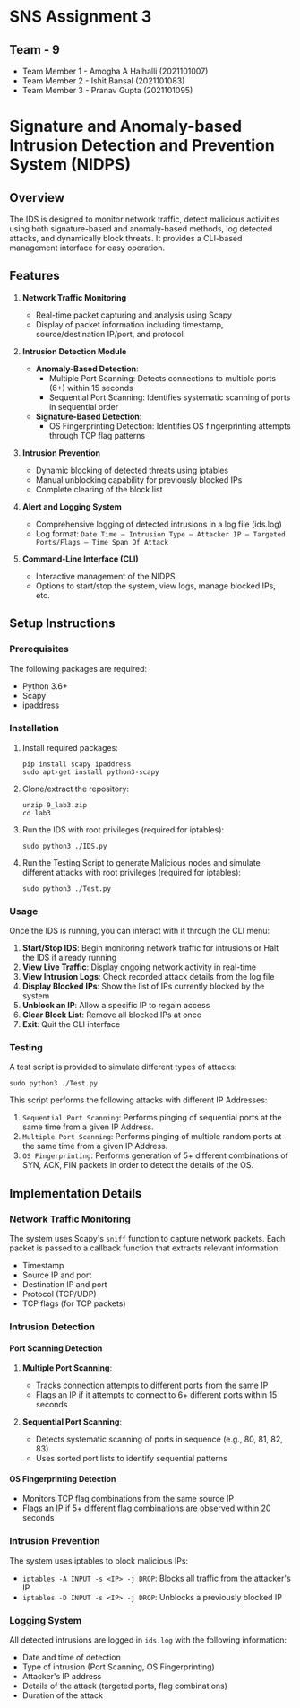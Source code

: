 # SNS Assignment 3
## Team - 9


- Team Member 1 - Amogha A Halhalli (2021101007)
- Team Member 2 - Ishit Bansal (2021101083)
- Team Member 3 - Pranav Gupta (2021101095)

# Signature and Anomaly-based Intrusion Detection and Prevention System (NIDPS)

## Overview

The IDS is designed to monitor network traffic, detect malicious activities using both signature-based and anomaly-based methods, log detected attacks, and dynamically block threats. It provides a CLI-based management interface for easy operation.

## Features

1. **Network Traffic Monitoring**
   - Real-time packet capturing and analysis using Scapy
   - Display of packet information including timestamp, source/destination IP/port, and protocol

2. **Intrusion Detection Module**
   - **Anomaly-Based Detection**:
     - Multiple Port Scanning: Detects connections to multiple ports (6+) within 15 seconds
     - Sequential Port Scanning: Identifies systematic scanning of ports in sequential order
   - **Signature-Based Detection**:
     - OS Fingerprinting Detection: Identifies OS fingerprinting attempts through TCP flag patterns

3. **Intrusion Prevention**
   - Dynamic blocking of detected threats using iptables
   - Manual unblocking capability for previously blocked IPs
   - Complete clearing of the block list

4. **Alert and Logging System**
   - Comprehensive logging of detected intrusions in a log file (ids.log)
   - Log format: `Date Time — Intrusion Type — Attacker IP — Targeted Ports/Flags — Time Span Of Attack`

5. **Command-Line Interface (CLI)**
   - Interactive management of the NIDPS
   - Options to start/stop the system, view logs, manage blocked IPs, etc.

## Setup Instructions

### Prerequisites

The following packages are required:
- Python 3.6+
- Scapy
- ipaddress

### Installation

1. Install required packages:
   ```
   pip install scapy ipaddress
   sudo apt-get install python3-scapy
   ```

2. Clone/extract the repository:
   ```
   unzip 9_lab3.zip
   cd lab3
   ```

3. Run the IDS with root privileges (required for iptables):
   ```
   sudo python3 ./IDS.py
   ```

4. Run the Testing Script to generate Malicious nodes and simulate different attacks with root privileges (required for iptables):
   ```
   sudo python3 ./Test.py
   ```

### Usage

Once the IDS is running, you can interact with it through the CLI menu:

1. **Start/Stop IDS**: Begin monitoring network traffic for intrusions or Halt the IDS if already running
2. **View Live Traffic**: Display ongoing network activity in real-time
3. **View Intrusion Logs**: Check recorded attack details from the log file
4. **Display Blocked IPs**: Show the list of IPs currently blocked by the system
5. **Unblock an IP**: Allow a specific IP to regain access
6. **Clear Block List**: Remove all blocked IPs at once
7. **Exit**: Quit the CLI interface

### Testing

A test script is provided to simulate different types of attacks:

```
sudo python3 ./Test.py
```

This script performs the following attacks with different IP Addresses:

1. `Sequential Port Scanning`: Performs pinging of sequential ports at the same time from a given IP Address.
2. `Multiple Port Scanning`: Performs pinging of multiple random ports at the same time from a given IP Address.
1. `OS Fingerprinting`: Performs generation of 5+ different combinations of SYN, ACK, FIN packets in order to detect the details of the OS.

## Implementation Details

### Network Traffic Monitoring

The system uses Scapy's `sniff` function to capture network packets. Each packet is passed to a callback function that extracts relevant information:
- Timestamp
- Source IP and port
- Destination IP and port
- Protocol (TCP/UDP)
- TCP flags (for TCP packets)

### Intrusion Detection

#### Port Scanning Detection

1. **Multiple Port Scanning**:
   - Tracks connection attempts to different ports from the same IP
   - Flags an IP if it attempts to connect to 6+ different ports within 15 seconds

2. **Sequential Port Scanning**:
   - Detects systematic scanning of ports in sequence (e.g., 80, 81, 82, 83)
   - Uses sorted port lists to identify sequential patterns

#### OS Fingerprinting Detection

- Monitors TCP flag combinations from the same source IP
- Flags an IP if 5+ different flag combinations are observed within 20 seconds

### Intrusion Prevention

The system uses iptables to block malicious IPs:
- `iptables -A INPUT -s <IP> -j DROP`: Blocks all traffic from the attacker's IP
- `iptables -D INPUT -s <IP> -j DROP`: Unblocks a previously blocked IP

### Logging System

All detected intrusions are logged in `ids.log` with the following information:
- Date and time of detection
- Type of intrusion (Port Scanning, OS Fingerprinting)
- Attacker's IP address
- Details of the attack (targeted ports, flag combinations)
- Duration of the attack